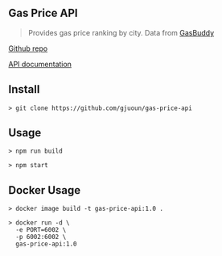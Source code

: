 ## Gas Price API

> Provides gas price ranking by city. Data from [GasBuddy](https://www.gasbuddy.com/)

[Github repo](https://github.com/gjuoun/gas-price-api)

[API documentation](https://stoplight.io/p/docs/gh/gjuoun/gas-price-api)

## Install

    > git clone https://github.com/gjuoun/gas-price-api

## Usage

    > npm run build

    > npm start

## Docker Usage

    > docker image build -t gas-price-api:1.0 .

    > docker run -d \
      -e PORT=6002 \
      -p 6002:6002 \
      gas-price-api:1.0


